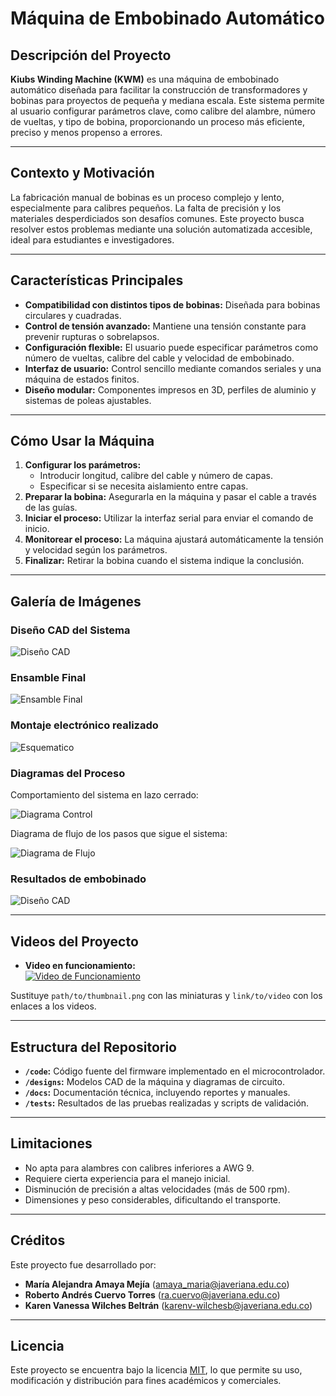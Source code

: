 # Máquina de Embobinado Automático

## Descripción del Proyecto

**Kiubs Winding Machine (KWM)** es una máquina de embobinado automático diseñada para facilitar la construcción de transformadores y bobinas para proyectos de pequeña y mediana escala. Este sistema permite al usuario configurar parámetros clave, como calibre del alambre, número de vueltas, y tipo de bobina, proporcionando un proceso más eficiente, preciso y menos propenso a errores.

---

## Contexto y Motivación

La fabricación manual de bobinas es un proceso complejo y lento, especialmente para calibres pequeños. La falta de precisión y los materiales desperdiciados son desafíos comunes. Este proyecto busca resolver estos problemas mediante una solución automatizada accesible, ideal para estudiantes e investigadores.

---

## Características Principales

- **Compatibilidad con distintos tipos de bobinas:** Diseñada para bobinas circulares y cuadradas.
- **Control de tensión avanzado:** Mantiene una tensión constante para prevenir rupturas o sobrelapsos.
- **Configuración flexible:** El usuario puede especificar parámetros como número de vueltas, calibre del cable y velocidad de embobinado.
- **Interfaz de usuario:** Control sencillo mediante comandos seriales y una máquina de estados finitos.
- **Diseño modular:** Componentes impresos en 3D, perfiles de aluminio y sistemas de poleas ajustables.

---

## Cómo Usar la Máquina

1. **Configurar los parámetros:** 
   - Introducir longitud, calibre del cable y número de capas.
   - Especificar si se necesita aislamiento entre capas.
2. **Preparar la bobina:** Asegurarla en la máquina y pasar el cable a través de las guías.
3. **Iniciar el proceso:** Utilizar la interfaz serial para enviar el comando de inicio.
4. **Monitorear el proceso:** La máquina ajustará automáticamente la tensión y velocidad según los parámetros.
5. **Finalizar:** Retirar la bobina cuando el sistema indique la conclusión.

---

## Galería de Imágenes

### Diseño CAD del Sistema
![Diseño CAD](Imagenes/Modelo.png)

### Ensamble Final
![Ensamble Final](Imagenes/Montaje.png)

### Montaje electrónico realizado
![Esquematico](Imagenes/Esquemático.png)

### Diagramas del Proceso
Comportamiento del sistema en lazo cerrado:

![Diagrama Control](Imagenes/FuncionamientoGeneral.png)

Diagrama de flujo de los pasos que sigue el sistema:

![Diagrama de Flujo](Imagenes/FlujoSistema.png)

### Resultados de embobinado
![Diseño CAD](Imagenes/Resultados.jpg)


---

## Videos del Proyecto

- **Video en funcionamiento:**  
[![Video de Funcionamiento](path/to/thumbnail.png)](link/to/video)

Sustituye `path/to/thumbnail.png` con las miniaturas y `link/to/video` con los enlaces a los videos.

---

## Estructura del Repositorio

- **`/code`:** Código fuente del firmware implementado en el microcontrolador.
- **`/designs`:** Modelos CAD de la máquina y diagramas de circuito.
- **`/docs`:** Documentación técnica, incluyendo reportes y manuales.
- **`/tests`:** Resultados de las pruebas realizadas y scripts de validación.

---

## Limitaciones

- No apta para alambres con calibres inferiores a AWG 9.
- Requiere cierta experiencia para el manejo inicial.
- Disminución de precisión a altas velocidades (más de 500 rpm).
- Dimensiones y peso considerables, dificultando el transporte.

---

## Créditos

Este proyecto fue desarrollado por:

- **María Alejandra Amaya Mejía** (amaya_maria@javeriana.edu.co)  
- **Roberto Andrés Cuervo Torres** (ra.cuervo@javeriana.edu.co)  
- **Karen Vanessa Wilches Beltrán** (karenv-wilchesb@javeriana.edu.co)

---

## Licencia

Este proyecto se encuentra bajo la licencia [MIT](LICENSE), lo que permite su uso, modificación y distribución para fines académicos y comerciales. 
